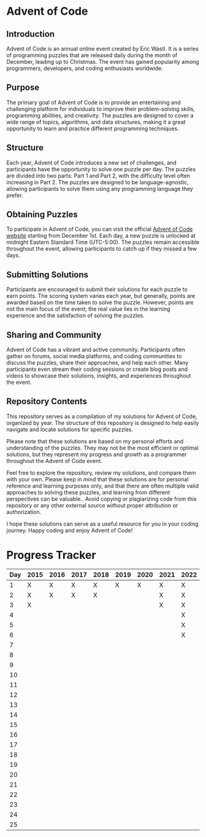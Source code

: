 # Advent of Code

## Introduction

Advent of Code is an annual online event created by Eric Wastl. It is a series of programming puzzles that are released daily during the month of December, leading up to Christmas. The event has gained popularity among programmers, developers, and coding enthusiasts worldwide.

## Purpose

The primary goal of Advent of Code is to provide an entertaining and challenging platform for individuals to improve their problem-solving skills, programming abilities, and creativity. The puzzles are designed to cover a wide range of topics, algorithms, and data structures, making it a great opportunity to learn and practice different programming techniques.

## Structure

Each year, Advent of Code introduces a new set of challenges, and participants have the opportunity to solve one puzzle per day. The puzzles are divided into two parts: Part 1 and Part 2, with the difficulty level often increasing in Part 2. The puzzles are designed to be language-agnostic, allowing participants to solve them using any programming language they prefer.

## Obtaining Puzzles

To participate in Advent of Code, you can visit the official [Advent of Code website](adventofcode.com) starting from December 1st. Each day, a new puzzle is unlocked at midnight Eastern Standard Time (UTC-5:00). The puzzles remain accessible throughout the event, allowing participants to catch up if they missed a few days.

## Submitting Solutions

Participants are encouraged to submit their solutions for each puzzle to earn points. The scoring system varies each year, but generally, points are awarded based on the time taken to solve the puzzle. However, points are not the main focus of the event; the real value lies in the learning experience and the satisfaction of solving the puzzles.

## Sharing and Community

Advent of Code has a vibrant and active community. Participants often gather on forums, social media platforms, and coding communities to discuss the puzzles, share their approaches, and help each other. Many participants even stream their coding sessions or create blog posts and videos to showcase their solutions, insights, and experiences throughout the event.

## Repository Contents

This repository serves as a compilation of my solutions for Advent of Code, organized by year. The structure of this repository is designed to help easily navigate and locate solutions for specific puzzles. 

Please note that these solutions are based on my personal efforts and understanding of the puzzles. They may not be the most efficient or optimal solutions, but they represent my progress and growth as a programmer throughout the Advent of Code event.

Feel free to explore the repository, review my solutions, and compare them with your own. Please keep in mind that these solutions are for personal reference and learning purposes only, and that there are often multiple valid approaches to solving these puzzles, and learning from different perspectives can be valuable.. Avoid copying or plagiarizing code from this repository or any other external source without proper attribution or authorization.

I hope these solutions can serve as a useful resource for you in your coding journey. Happy coding and enjoy Advent of Code!

# Progress Tracker

Day | 2015 | 2016 | 2017 | 2018 | 2019 | 2020 | 2021 | 2022
--- | ---- | ---- | ---- | ----| ---- | ---- | ---- | ----
1 | X | X | X | X | X | X | X | X
2 | X | X | X | X |  |  | X | X
3 | X |  |  | |  |  | X | X
4 |  |  |  | |  |  | | X
5 |  |  |  | |  |  | | X
6 |  |  |  | |  |  | | X
7 |  |  |  | |  |  | |
8 |  |  |  | |  |  | |
9 |  |  |  | |  |  | |
10 |  |  |  | |  |  | |
11 |  |  |  | |  |  | |
12 |  |  |  | |  |  | |
13 |  |  |  | |  |  | |
14 |  |  |  | |  |  | |
15 |  |  |  | |  |  | |
16 |  |  |  | |  |  | |
17 |  |  |  | |  |  | |
18 |  |  |  | |  |  | |
19 |  |  |  | |  |  | |
20 |  |  |  | |  |  | |
21 |  |  |  | |  |  | |
22 |  |  |  | |  |  | |
23 |  |  |  | |  |  | |
24 |  |  |  | |  |  | |
25 |  |  |  | |  |  | |
